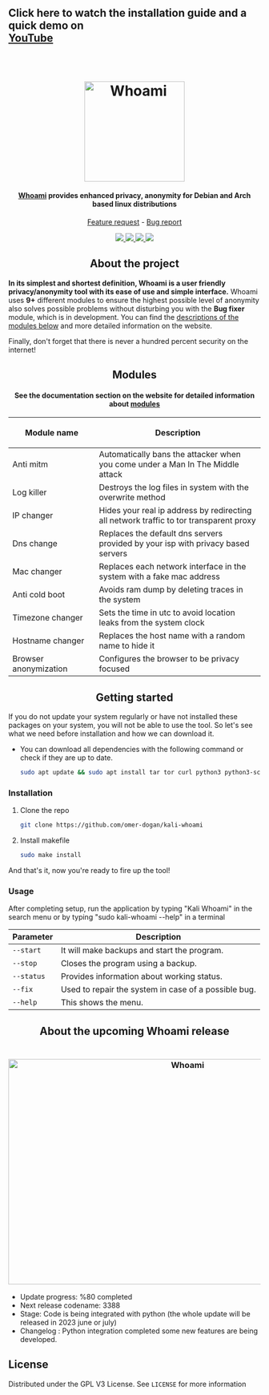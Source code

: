 ## Click here to watch the installation guide and a quick demo on <br> <a href="https://youtu.be/FGjfb_AqSbs"> YouTube</a>

<!-- PROJECT LOGO -->
<h1 align="center">
  <br>
  <a href="http:/whoamiproject.tech"><img src="https://user-images.githubusercontent.com/59175356/160829133-b140e801-8e1e-4255-9277-7ab05ae3640d.png" alt="Whoami" width="200"></a>
</h1>

<h4 align="center"> <a href="http:/whoamiproject.tech" target="_blank">Whoami</a> provides enhanced privacy, anonymity for Debian and Arch based linux distributions</h4>

<p align="center">
 <a href="https://github.com/omer-dogan/kali-whoami/issues/new?assignees=omer-dogan&labels=enhancement&template=feature_request.md&title=Feature+Request">Feature request</a> -
 <a href="https://github.com/omer-dogan/kali-whoami/issues/new?assignees=omer-dogan&labels=bug&template=bug_report.md&title=Bug">Bug report</a>
</p>

<p align="center">
  <a href="http:/whoamiproject.tech">
    <img src="https://img.shields.io/github/v/release/omer-dogan/whoami?color=black&style=for-the-badge">
  </a>
  <a href="http:/whoamiproject.tech">
    <img src="https://img.shields.io/github/license/owerdogan/whoami-project?color=black&style=for-the-badge">
  </a>
  <a href="http:/whoamiproject.tech">
    <img src="https://img.shields.io/github/languages/code-size/omer-dogan/whoami?color=black&style=for-the-badge">
  </a>
  <a href="http:/whoamiproject.tech">
    <img src="https://img.shields.io/github/last-commit/omer-dogan/whoami?color=black&style=for-the-badge">
  </a>
</p>
  
<!-- ABOUT THE PROJECT -->
<h2 align="center">About the project</h2>

__In its simplest and shortest definition, Whoami is a user friendly privacy/anonymity tool with its ease of use and simple interface.__
Whoami uses __9+__ different modules to ensure the highest possible level of anonymity also solves possible problems without disturbing you with the __Bug fixer__ module, which is in development.
You can find the <a href="#modules">descriptions of the modules below</a> and more detailed information on the website.

Finally, don't forget that there is never a hundred percent security on the internet!

<!-- MDOULES -->
<h2 align="center">Modules</h2>

<h4 align="center">See the documentation section on the website for detailed information about <a href="http:/whoamiproject.tech" target="_blank">modules</a></h4>
<table align="center">
    <thead>
    <tr>
      <th align="center"><img width="225" height="0"> <p>Module name</p></th>
      <th align="center"><img width="225" height="0"> <p>Description</p></th>
    </tr>
  </thead>
  <tbody>
    <tr>
      <td>Anti mitm</td>
       <td>Automatically bans the attacker when you come under a Man In The Middle attack</td>
    </tr>
    <tr>
      <td>Log killer</td> 
       <td>Destroys the log files in system with the overwrite method</td>
    </tr>
    <tr>
      <td>IP changer</td>
       <td>Hides your real ip address by redirecting all network traffic to tor transparent proxy</td>
    </tr>
    <tr>
      <td>Dns change</td>
       <td>Replaces the default dns servers provided by your isp with privacy based servers</td>
    </tr>
    <tr>
      <td>Mac changer</td>
       <td>Replaces each network interface in the system with a fake mac address</td>
    </tr>
        </tr>
    <tr>
      <td>Anti cold boot</td>
      <td>Avoids ram dump by deleting traces in the system</td>
    </tr>
        </tr>
    <tr>
      <td>Timezone changer</td>
       <td>Sets the time in utc to avoid location leaks from the system clock</td>
    </tr>
        </tr>
    <tr>
      <td>Hostname changer</td>
       <td>Replaces the host name with a random name to hide it</td>
    </tr>
        </tr>
    <tr>
      <td>Browser anonymization</td>
       <td>Configures the browser to be privacy focused</td>
    </tr>
  </tbody>
</table>

<!-- GETTING STARTED -->
<h2 align="center">Getting started</h2>

If you do not update your system regularly or have not installed these packages on your system, you will not be able to use the tool.
So let's see what we need before installation and how we can download it.

* You can download all dependencies with the following command or check if they are up to date.

  ```sh
  sudo apt update && sudo apt install tar tor curl python3 python3-scapy network-manager
  ```

### Installation

1. Clone the repo
 
   ```sh
   git clone https://github.com/omer-dogan/kali-whoami
   ```
2. Install makefile
 
   ```sh
   sudo make install
   ```
And that's it, now you're ready to fire up the tool!

### Usage
 After completing setup, run the application by typing "Kali Whoami" in the search menu or by typing "sudo kali-whoami --help" in a terminal 

Parameter | Description
-------|-------------------
`--start` | It will make backups and start the program.
`--stop` | Closes the program using a backup.
`--status` | Provides information about working status.
`--fix` | Used to repair the system in case of a possible bug.
`--help` | This shows the menu.

<!-- CHANGELOG -->
<h2 align="center">About the upcoming Whoami release</h2>
<h3 align="center">
  <br>
  <a href="http:/whoamiproject.tech"><img align="center" src="https://user-images.githubusercontent.com/59175356/160588497-0a5a0de0-cc70-4f21-89e4-996b6119d0ea.png" alt="Whoami" width="700"  height="450"></a>
</h3>

* Update progress: %80 completed 
* Next release codename: 3388
* Stage: Code is being integrated with python (the whole update will be released in 2023 june or july)
* Changelog : Python integration completed some new features are being developed.

<!-- LICENSE -->
## License

Distributed under the GPL V3 License. See `LICENSE` for more information
